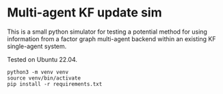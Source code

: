 # Multi-agent KF update sim

This is a small python simulator for testing a potential method for using information from a factor graph multi-agent backend within an existing KF single-agent system.

Tested on Ubuntu 22.04.

```
python3 -m venv venv
source venv/bin/activate
pip install -r requirements.txt
```
